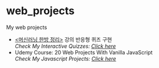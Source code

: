 # web_projects
My web projects

<ul>
<li><a href='https://www.philgineer.com/p/blog-page.html'><머신러닝 한방 정리></a> 강의 반응형 퀴즈 구현<br>
  <i>Check My Interactive Quizzes: <a href='https://philgineer.github.io/web_projects/'>Click here</a> </i></li>

<li>
Udemy Course: 20 Web Projects With Vanilla JavaScript<br>
  <i>Check My Javascript Projects: <a href=''>Click here</a> </i></li>
